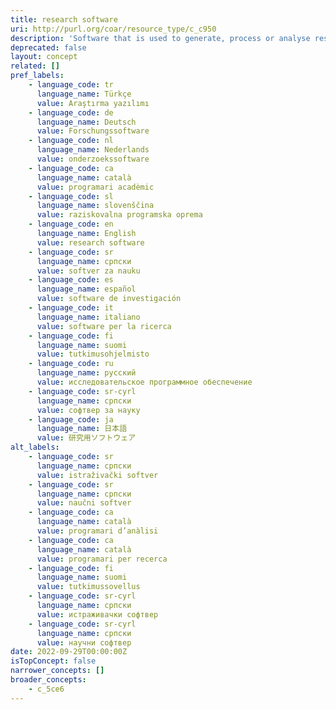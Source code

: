 ```yaml
---
title: research software
uri: http://purl.org/coar/resource_type/c_c950
description: 'Software that is used to generate, process or analyse results that you intend to appear in a publication (either in a journal, conference paper, monograph, book or thesis). Research software can be anything from a few lines of code written by yourself, to a professionally developed software package. [Source: https://datashare.ed.ac.uk/handle/10283/785]'
deprecated: false
layout: concept
related: []
pref_labels:
    - language_code: tr
      language_name: Türkçe
      value: Araştırma yazılımı
    - language_code: de
      language_name: Deutsch
      value: Forschungssoftware
    - language_code: nl
      language_name: Nederlands
      value: onderzoekssoftware
    - language_code: ca
      language_name: català
      value: programari acadèmic
    - language_code: sl
      language_name: slovenščina
      value: raziskovalna programska oprema
    - language_code: en
      language_name: English
      value: research software
    - language_code: sr
      language_name: српски
      value: softver za nauku
    - language_code: es
      language_name: español
      value: software de investigación
    - language_code: it
      language_name: italiano
      value: software per la ricerca
    - language_code: fi
      language_name: suomi
      value: tutkimusohjelmisto
    - language_code: ru
      language_name: русский
      value: исследовательское программное обеспечение
    - language_code: sr-cyrl
      language_name: српски
      value: софтвер за науку
    - language_code: ja
      language_name: 日本語
      value: 研究用ソフトウェア
alt_labels:
    - language_code: sr
      language_name: српски
      value: istraživački softver
    - language_code: sr
      language_name: српски
      value: naučni softver
    - language_code: ca
      language_name: català
      value: programari d’anàlisi
    - language_code: ca
      language_name: català
      value: programari per recerca
    - language_code: fi
      language_name: suomi
      value: tutkimussovellus
    - language_code: sr-cyrl
      language_name: српски
      value: истраживачки софтвер
    - language_code: sr-cyrl
      language_name: српски
      value: научни софтвер
date: 2022-09-29T00:00:00Z
isTopConcept: false
narrower_concepts: []
broader_concepts:
    - c_5ce6
---
```


